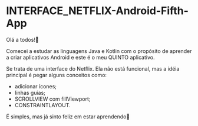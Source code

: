 # INTERFACE_NETFLIX-Android-Fifth-App
Olá a todos!👋 

Comecei a estudar as linguagens Java e Kotlin com o propósito de aprender a criar aplicativos Android e este é o meu QUINTO aplicativo. 

Se trata de uma interface do Netflix. Ela não está funcional, mas a idéia principal é pegar alguns conceitos como: 
  * adicionar ícones;
  * linhas guias;
  * SCROLLVIEW com fillViewport;
  * CONSTRAINTLAYOUT.
  
  É simples, mas já sinto feliz em estar aprendendo🙏
